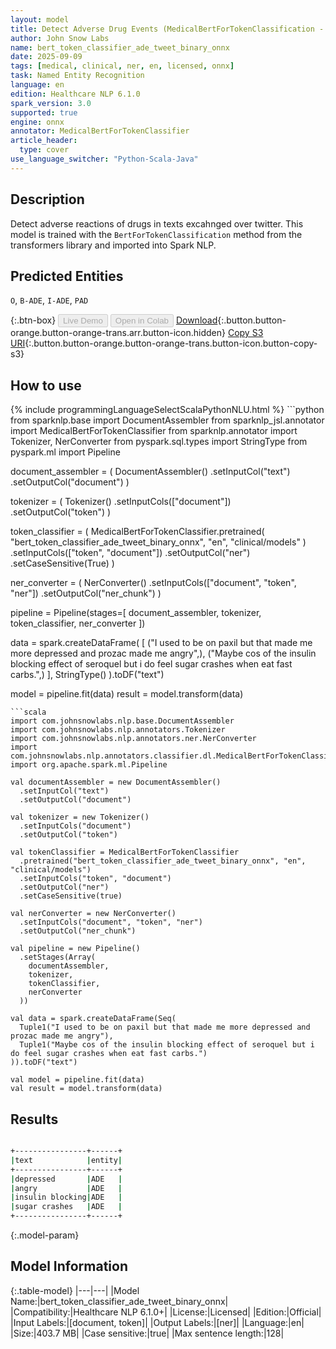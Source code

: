 ```yaml
---
layout: model
title: Detect Adverse Drug Events (MedicalBertForTokenClassification - ONNX)
author: John Snow Labs
name: bert_token_classifier_ade_tweet_binary_onnx
date: 2025-09-09
tags: [medical, clinical, ner, en, licensed, onnx]
task: Named Entity Recognition
language: en
edition: Healthcare NLP 6.1.0
spark_version: 3.0
supported: true
engine: onnx
annotator: MedicalBertForTokenClassifier
article_header:
  type: cover
use_language_switcher: "Python-Scala-Java"
---
```


## Description

Detect adverse reactions of drugs in texts excahnged over twitter. This model is trained with the `BertForTokenClassification` method from the transformers library and imported into Spark NLP.

## Predicted Entities

`O`, `B-ADE`, `I-ADE`, `PAD`

{:.btn-box}
<button class="button button-orange" disabled>Live Demo</button>
<button class="button button-orange" disabled>Open in Colab</button>
[Download](https://s3.amazonaws.com/auxdata.johnsnowlabs.com/clinical/models/bert_token_classifier_ade_tweet_binary_onnx_en_6.1.0_3.0_1757420675435.zip){:.button.button-orange.button-orange-trans.arr.button-icon.hidden}
[Copy S3 URI](s3://auxdata.johnsnowlabs.com/clinical/models/bert_token_classifier_ade_tweet_binary_onnx_en_6.1.0_3.0_1757420675435.zip){:.button.button-orange.button-orange-trans.button-icon.button-copy-s3}

## How to use



<div class="tabs-box" markdown="1">
{% include programmingLanguageSelectScalaPythonNLU.html %}
```python
from sparknlp.base import DocumentAssembler
from sparknlp_jsl.annotator import MedicalBertForTokenClassifier
from sparknlp.annotator import Tokenizer, NerConverter
from pyspark.sql.types import StringType
from pyspark.ml import Pipeline

document_assembler = (
    DocumentAssembler()
    .setInputCol("text")
    .setOutputCol("document")
)

tokenizer = (
    Tokenizer()
    .setInputCols(["document"])
    .setOutputCol("token")
)

token_classifier = (
    MedicalBertForTokenClassifier.pretrained(
        "bert_token_classifier_ade_tweet_binary_onnx",
        "en",
        "clinical/models"
    )
    .setInputCols(["token", "document"])
    .setOutputCol("ner")
    .setCaseSensitive(True)
)

ner_converter = (
    NerConverter()
    .setInputCols(["document", "token", "ner"])
    .setOutputCol("ner_chunk")
)

pipeline = Pipeline(stages=[
    document_assembler,
    tokenizer,
    token_classifier,
    ner_converter
])

data = spark.createDataFrame(
    [
        ("I used to be on paxil but that made me more depressed and prozac made me angry",),
        ("Maybe cos of the insulin blocking effect of seroquel but i do feel sugar crashes when eat fast carbs.",)
    ],
    StringType()
).toDF("text")

model = pipeline.fit(data)
result = model.transform(data)

```
```scala
import com.johnsnowlabs.nlp.base.DocumentAssembler
import com.johnsnowlabs.nlp.annotators.Tokenizer
import com.johnsnowlabs.nlp.annotators.ner.NerConverter
import com.johnsnowlabs.nlp.annotators.classifier.dl.MedicalBertForTokenClassifier
import org.apache.spark.ml.Pipeline

val documentAssembler = new DocumentAssembler()
  .setInputCol("text")
  .setOutputCol("document")

val tokenizer = new Tokenizer()
  .setInputCols("document")
  .setOutputCol("token")

val tokenClassifier = MedicalBertForTokenClassifier
  .pretrained("bert_token_classifier_ade_tweet_binary_onnx", "en", "clinical/models")
  .setInputCols("token", "document")
  .setOutputCol("ner")
  .setCaseSensitive(true)

val nerConverter = new NerConverter()
  .setInputCols("document", "token", "ner")
  .setOutputCol("ner_chunk")

val pipeline = new Pipeline()
  .setStages(Array(
    documentAssembler,
    tokenizer,
    tokenClassifier,
    nerConverter
  ))

val data = spark.createDataFrame(Seq(
  Tuple1("I used to be on paxil but that made me more depressed and prozac made me angry"),
  Tuple1("Maybe cos of the insulin blocking effect of seroquel but i do feel sugar crashes when eat fast carbs.")
)).toDF("text")

val model = pipeline.fit(data)
val result = model.transform(data)

```
</div>

## Results

```bash

+----------------+------+
|text            |entity|
+----------------+------+
|depressed       |ADE   |
|angry           |ADE   |
|insulin blocking|ADE   |
|sugar crashes   |ADE   |
+----------------+------+

```

{:.model-param}
## Model Information

{:.table-model}
|---|---|
|Model Name:|bert_token_classifier_ade_tweet_binary_onnx|
|Compatibility:|Healthcare NLP 6.1.0+|
|License:|Licensed|
|Edition:|Official|
|Input Labels:|[document, token]|
|Output Labels:|[ner]|
|Language:|en|
|Size:|403.7 MB|
|Case sensitive:|true|
|Max sentence length:|128|